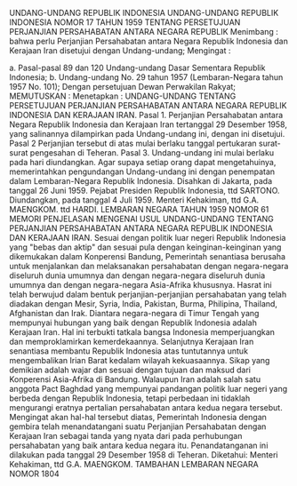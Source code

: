  UNDANG-UNDANG REPUBLIK INDONESIA UNDANG-UNDANG REPUBLIK INDONESIA NOMOR 17 TAHUN 1959 TENTANG PERSETUJUAN PERJANJIAN PERSAHABATAN ANTARA NEGARA REPUBLIK
Menimbang :
 bahwa perlu Perjanjian Persahabatan antara Negara Republik Indonesia dan Kerajaan Iran disetujui dengan Undang-undang;
Mengingat :

a. Pasal-pasal 89 dan 120 Undang-undang Dasar Sementara Republik Indonesia;
b. Undang-undang No. 29 tahun 1957 (Lembaran-Negara tahun 1957 No. 101); Dengan persetujuan Dewan Perwakilan Rakyat;
MEMUTUSKAN :
 Menetapkan : UNDANG-UNDANG TENTANG PERSETUJUAN PERJANJIAN PERSAHABATAN ANTARA NEGARA REPUBLIK INDONESIA DAN KERAJAAN IRAN. Pasal 1. Perjanjian Persahabatan antara Negara Republik Indonesia dan Kerajaan Iran tertanggal 29 Desember 1958, yang salinannya dilampirkan pada Undang-undang ini, dengan ini disetujui.
Pasal 2
Perjanjian tersebut di atas mulai berlaku tanggal pertukaran surat-surat pengesahan di Teheran. Pasal 3. Undang-undang ini mulai berlaku pada hari diundangkan. Agar supaya setiap orang dapat mengetahuinya, memerintahkan pengundangan Undang-undang ini dengan penempatan dalam Lembaran-Negara Republik Indonesia. Disahkan di Jakarta, pada tanggal 26 Juni 1959. Pejabat Presiden Republik Indonesia, ttd SARTONO. Diundangkan, pada tanggal 4 Juli 1959. Menteri Kehakiman, ttd G.A. MAENGKOM. ttd HARDI. LEMBARAN NEGARA TAHUN 1959 NOMOR 61 MEMORI PENJELASAN MENGENAI USUL UNDANG-UNDANG TENTANG PERJANJIAN PERSAHABATAN ANTARA NEGARA REPUBLIK INDONESIA DAN KERAJAAN IRAN. Sesuai dengan politik luar negeri Republik Indonesia yang "bebas dan aktip" dan sesuai pula dengan keinginan-keinginan yang dikemukakan dalam Konperensi Bandung, Pemerintah senantiasa berusaha untuk menjalankan dan melaksanakan persahabatan dengan negara-negara diseluruh dunia umumnya dan dengan negara-negara diseluruh dunia umumnya dan dengan negara-negara Asia-Afrika khususnya. Hasrat ini telah berwujud dalam bentuk perjanjian-perjanjian persahabatan yang telah diadakan dengan Mesir, Syria, India, Pakistan, Burma, Philipina, Thailand, Afghanistan dan Irak. Diantara negara-negara di Timur Tengah yang mempunyai hubungan yang baik dengan Republik Indonesia adalah Kerajaan Iran. Hal ini terbukti tatkala bangsa Indonesia memperjuangkan dan memproklamirkan kemerdekaannya. Selanjutnya Kerajaan Iran senantiasa membantu Republik Indonesia atas tuntutannya untuk mengembalikan Irian Barat kedalam wilayah kekuasaannya. Sikap yang demikian adalah wajar dan sesuai dengan tujuan dan maksud dari Konperensi Asia-Afrika di Bandung. Walaupun Iran adalah salah satu anggota Pact Baghdad yang mempunyai pandangan politik luar negeri yang berbeda dengan Republik Indonesia, tetapi perbedaan ini tidaklah mengurangi eratnya pertalian persahabatan antara kedua negara tersebut. Mengingat akan hal-hal tersebut diatas, Pemerintah Indonesia dengan gembira telah menandatangani suatu Perjanjian Persahabatan dengan Kerajaan Iran sebagai tanda yang nyata dari pada perhubungan persahabatan yang baik antara kedua negara itu. Penandatanganan ini dilakukan pada tanggal 29 Desember 1958 di Teheran. Diketahui: Menteri Kehakiman, ttd G.A. MAENGKOM. TAMBAHAN LEMBARAN NEGARA NOMOR 1804